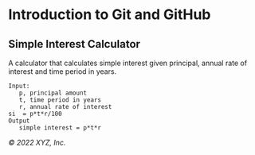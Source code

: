 # Introduction to Git and GitHub

## Simple Interest Calculator

A calculator that calculates simple interest given principal, annual rate of interest and time period in years.

```
Input:
   p, principal amount
   t, time period in years
   r, annual rate of interest
si  = p*t*r/100
Output
   simple interest = p*t*r
```

_© 2022 XYZ, Inc._
